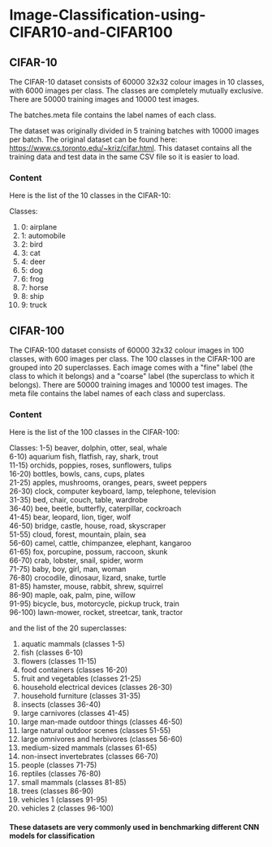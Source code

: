 # Image-Classification-using-CIFAR10-and-CIFAR100

## CIFAR-10

The CIFAR-10 dataset consists of 60000 32x32 colour images in 10 classes, with 6000 images per class. The classes are completely mutually exclusive. There are 50000 training images and 10000 test images.

The batches.meta file contains the label names of each class.

The dataset was originally divided in 5 training batches with 10000 images per batch. The original dataset can be found here: https://www.cs.toronto.edu/~kriz/cifar.html. This dataset contains all the training data and test data in the same CSV file so it is easier to load.

### Content
Here is the list of the 10 classes in the CIFAR-10:

Classes:
1) 0: airplane
2) 1: automobile
3) 2: bird
4) 3: cat
5) 4: deer
6) 5: dog
7) 6: frog
8) 7: horse
9) 8: ship
10) 9: truck

## CIFAR-100

The CIFAR-100 dataset consists of 60000 32x32 colour images in 100 classes, with 600 images per class. The 100 classes in the CIFAR-100 are grouped into 20 superclasses. Each image comes with a "fine" label (the class to which it belongs) and a "coarse" label (the superclass to which it belongs). There are 50000 training images and 10000 test images.
The meta file contains the label names of each class and superclass.

### Content
Here is the list of the 100 classes in the CIFAR-100:

Classes:
1-5) beaver, dolphin, otter, seal, whale <br>
6-10) aquarium fish, flatfish, ray, shark, trout <br>
11-15) orchids, poppies, roses, sunflowers, tulips <br>
16-20) bottles, bowls, cans, cups, plates <br>
21-25) apples, mushrooms, oranges, pears, sweet peppers <br>
26-30) clock, computer keyboard, lamp, telephone, television <br>
31-35) bed, chair, couch, table, wardrobe <br>
36-40) bee, beetle, butterfly, caterpillar, cockroach <br>
41-45) bear, leopard, lion, tiger, wolf <br>
46-50) bridge, castle, house, road, skyscraper <br>
51-55) cloud, forest, mountain, plain, sea <br>
56-60) camel, cattle, chimpanzee, elephant, kangaroo <br>
61-65) fox, porcupine, possum, raccoon, skunk <br>
66-70) crab, lobster, snail, spider, worm <br>
71-75) baby, boy, girl, man, woman <br>
76-80) crocodile, dinosaur, lizard, snake, turtle <br>
81-85) hamster, mouse, rabbit, shrew, squirrel <br>
86-90) maple, oak, palm, pine, willow <br>
91-95) bicycle, bus, motorcycle, pickup truck, train <br>
96-100) lawn-mower, rocket, streetcar, tank, tractor <br>

and the list of the 20 superclasses:
1) aquatic mammals (classes 1-5)
2) fish (classes 6-10)
3) flowers (classes 11-15)
4) food containers (classes 16-20)
5) fruit and vegetables (classes 21-25)
6) household electrical devices (classes 26-30)
7) household furniture (classes 31-35)
8) insects (classes 36-40)
9) large carnivores (classes 41-45)
10) large man-made outdoor things (classes 46-50)
11) large natural outdoor scenes (classes 51-55)
12) large omnivores and herbivores (classes 56-60)
13) medium-sized mammals (classes 61-65)
14) non-insect invertebrates (classes 66-70)
15) people (classes 71-75)
16) reptiles (classes 76-80)
17) small mammals (classes 81-85)
18) trees (classes 86-90)
19) vehicles 1 (classes 91-95)
20) vehicles 2 (classes 96-100)

#### These datasets are very commonly used in benchmarking different CNN models for classification
